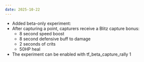 ```yaml
---
date: 2025-10-22
---
```


* Added beta-only experiment:
* After capturing a point, capturers receive a Blitz capture bonus:
  * 8 second speed boost
  * 8 second defensive buff to damage
  * 2 seconds of crits
  * 50HP heal
* The experiment can be enabled with tf_beta_capture_rally 1